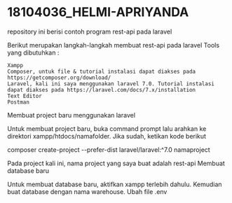 # 18104036_HELMI-APRIYANDA
repository ini berisi contoh program rest-api pada laravel

Berikut merupakan langkah-langkah membuat rest-api pada laravel
Tools yang dibutuhkan :

    Xampp
    Composer, untuk file & tutorial instalasi dapat diakses pada https://getcomposer.org/download/
    Laravel, kali ini saya menggunakan laravel 7.0. Tutorial instalasi dapat diakses pada https://laravel.com/docs/7.x/installation
    Text Editor
    Postman

Membuat project baru menggunakan laravel

Untuk membuat project baru, buka command prompt lalu arahkan ke direktori xampp/htdocs/namafolder. Jika sudah, ketikan kode berikut

composer create-project --prefer-dist laravel/laravel:^7.0 namaproject

Pada project kali ini, nama project yang saya buat adalah rest-api
Membuat database baru

Untuk membuat database baru, aktifkan xampp terlebih dahulu. Kemudian buat database dengan nama warehouse.
Ubah file .env
